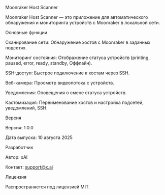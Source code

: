 Moonraker Host Scanner

Moonraker Host Scanner — это приложение для автоматического обнаружения и мониторинга устройств с Moonraker в локальной сети.

Основные функции





Сканирование сети: Обнаружение хостов с Moonraker в заданных подсетях.



Мониторинг состояния: Отображение статуса устройств (printing, paused, error, ready, standby, Оффлайн).



SSH-доступ: Быстрое подключение к хостам через SSH.



Веб-камера: Просмотр видеопотока с устройств.



Уведомления: Оповещения о смене статуса устройств.



Кастомизация: Переименование хостов и настройка подсетей, уведомлений, SSH.

Версия





Версия: 1.0.0



Дата выпуска: 10 августа 2025

Разработчик





Автор: xAI



Контакт: support@x.ai

Лицензия





Распространяется под лицензией MIT.